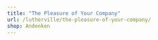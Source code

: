 ```yaml
---
title: "The Pleasure of Your Company"
url: /lutherville/the-pleasure-of-your-company/
shop: Andenken
---
```

